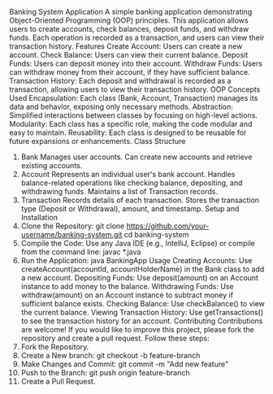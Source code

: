 Banking System Application
A simple banking application demonstrating Object-Oriented Programming (OOP) principles. This application allows users to create accounts, check balances, deposit funds, and withdraw funds. Each operation is recorded as a transaction, and users can view their transaction history.
Features
Create Account: Users can create a new account.
Check Balance: Users can view their current balance.
Deposit Funds: Users can deposit money into their account.
Withdraw Funds: Users can withdraw money from their account, if they have sufficient balance.
Transaction History: Each deposit and withdrawal is recorded as a transaction, allowing users to view their transaction history.
OOP Concepts Used
Encapsulation: Each class (Bank, Account, Transaction) manages its data and behavior, exposing only necessary methods.
Abstraction: Simplified interactions between classes by focusing on high-level actions.
Modularity: Each class has a specific role, making the code modular and easy to maintain.
Reusability: Each class is designed to be reusable for future expansions or enhancements.
Class Structure
1. Bank
Manages user accounts.
Can create new accounts and retrieve existing accounts.
2. Account
Represents an individual user's bank account.
Handles balance-related operations like checking balance, depositing, and withdrawing funds.
Maintains a list of Transaction records.
3. Transaction
Records details of each transaction.
Stores the transaction type (Deposit or Withdrawal), amount, and timestamp.
Setup and Installation
1. Clone the Repository:
   git clone https://github.com/your-username/banking-system.git
  cd banking-system
2. Compile the Code: Use any Java IDE (e.g., IntelliJ, Eclipse) or compile from the command line:
   javac *.java
3. Run the Application:
   java BankingApp
Usage
Creating Accounts: Use createAccount(accountId, accountHolderName) in the Bank class to add a new account.
Depositing Funds: Use deposit(amount) on an Account instance to add money to the balance.
Withdrawing Funds: Use withdraw(amount) on an Account instance to subtract money if sufficient balance exists.
Checking Balance: Use checkBalance() to view the current balance.
Viewing Transaction History: Use getTransactions() to see the transaction history for an account.
Contributing
Contributions are welcome! If you would like to improve this project, please fork the repository and create a pull request. Follow these steps:
1. Fork the Repository.
2. Create a New branch:
   git checkout -b feature-branch
3. Make Changes and Commit:
   git commit -m "Add new feature"
4. Push to the Branch:
   git push origin feature-branch
5. Create a Pull Request.


